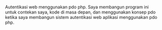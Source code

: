 Autentikasi web menggunakan pdo php. Saya membangun program ini untuk contekan saya, kode di masa depan, dan menggunakan konsep pdo ketika saya membangun sistem autentikasi web aplikasi menggunakan pdo php.
